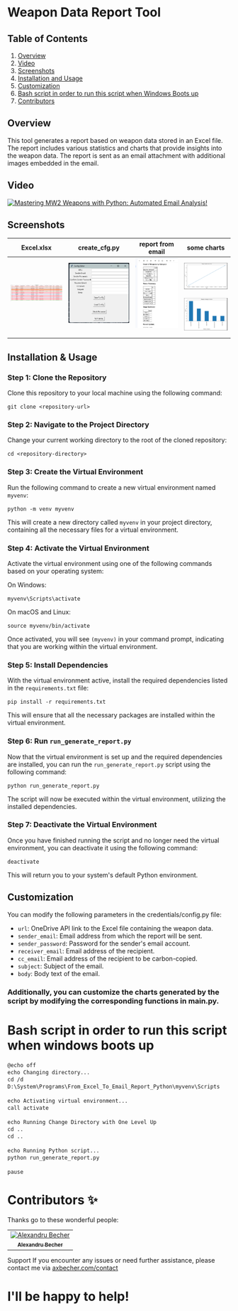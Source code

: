 # Weapon Data Report Tool

## Table of Contents

1. [Overview](#overview)
2. [Video](#video)
3. [Screenshots](#screenshots)
4. [Installation and Usage](#installation--usage)
5. [Customization](#customization)
6. [Bash script in order to run this script when Windows Boots up](#bash-script-in-order-to-run-this-script-when-windows-boots-up)
7. [Contributors](#bash-script-in-order-to-run-this-script-when-windows-boots-up)
   

## Overview
This tool generates a report based on weapon data stored in an Excel file. The report includes various statistics and charts that provide insights into the weapon data. The report is sent as an email attachment with additional images embedded in the email.

## Video

[![Mastering MW2 Weapons with Python: Automated Email Analysis!](https://img.youtube.com/vi/GIXUm9TXLko/0.jpg)](https://www.youtube.com/watch?v=GIXUm9TXLko)

## Screenshots

<table>
    <thead>
        <th>Excel.xlsx</th>
        <th>create_cfg.py</th>
        <th>report from email</th>
        <th>some charts</th>
    </thead>
  <tbody>
    <tr>
      <td align="center"><a href="https://raw.githubusercontent.com/axbecher/From_Excel_To_Email_Report_Python/main/screenshots/tableExcel.png"><img src="screenshots/tableExcel.png" width="300px;" alt="Alexandru Becher"/><br /></a><br />
      </td>
    <td align="center"><a href="https://raw.githubusercontent.com/axbecher/From_Excel_To_Email_Report_Python/main/screenshots/configEditor.png"><img src="screenshots/configEditor.png" width="300px;" alt="Alexandru Becher"/><br /></a><br />
      </td>
      <td align="center"><a href="https://raw.githubusercontent.com/axbecher/From_Excel_To_Email_Report_Python/main/screenshots/emailReport.png"><img src="screenshots/emailReport.png" width="300px;" alt="Alexandru Becher"/><br /></a><br />
      </td>
      <td align="center"><a href="https://raw.githubusercontent.com/axbecher/From_Excel_To_Email_Report_Python/main/screenshots/lastUpdateChart.png"><img src="screenshots/lastUpdateChart.png" width="300px;" alt="Alexandru Becher"/><br /></a><br />
      <a href="https://raw.githubusercontent.com/axbecher/From_Excel_To_Email_Report_Python/main/screenshots/weaponCategoryCounter.png"><img src="screenshots/weaponCategoryCounter.png" width="300px;" alt="Alexandru Becher"/><br /></a>
      </td>
    </tr>
  </tbody>
</table>

## Installation & Usage

### Step 1: Clone the Repository

Clone this repository to your local machine using the following command:

``` 
git clone <repository-url>
```

### Step 2: Navigate to the Project Directory

Change your current working directory to the root of the cloned repository:

```
cd <repository-directory>
```

### Step 3: Create the Virtual Environment

Run the following command to create a new virtual environment named `myvenv`:

```
python -m venv myvenv
```

This will create a new directory called `myvenv` in your project directory, containing all the necessary files for a virtual environment.

### Step 4: Activate the Virtual Environment

Activate the virtual environment using one of the following commands based on your operating system:

On Windows:

```
myvenv\Scripts\activate
```

On macOS and Linux:

```
source myvenv/bin/activate
```

Once activated, you will see `(myvenv)` in your command prompt, indicating that you are working within the virtual environment.

### Step 5: Install Dependencies

With the virtual environment active, install the required dependencies listed in the `requirements.txt` file:

```
pip install -r requirements.txt
```

This will ensure that all the necessary packages are installed within the virtual environment.

### Step 6: Run `run_generate_report.py`

Now that the virtual environment is set up and the required dependencies are installed, you can run the `run_generate_report.py` script using the following command:

```
python run_generate_report.py
```


The script will now be executed within the virtual environment, utilizing the installed dependencies.

### Step 7: Deactivate the Virtual Environment

Once you have finished running the script and no longer need the virtual environment, you can deactivate it using the following command:

```
deactivate
```

This will return you to your system's default Python environment.

## Customization
You can modify the following parameters in the credentials/config.py file:

- `url`: OneDrive API link to the Excel file containing the weapon data.
- `sender_email`: Email address from which the report will be sent.
- `sender_password`: Password for the sender's email account.
- `receiver_email`: Email address of the recipient.
- `cc_email`: Email address of the recipient to be carbon-copied.
- `subject`: Subject of the email.
- `body`: Body text of the email.
### Additionally, you can customize the charts generated by the script by modifying the corresponding functions in main.py.

# Bash script in order to run this script when windows boots up

```
@echo off
echo Changing directory...
cd /d D:\System\Programs\From_Excel_To_Email_Report_Python\myvenv\Scripts

echo Activating virtual environment...
call activate

echo Running Change Directory with One Level Up
cd ..
cd ..

echo Running Python script...
python run_generate_report.py

pause
```

# Contributors ✨

Thanks go to these wonderful people:

<table>
  <tbody>
    <tr>
      <td align="center"><a href="https://axbecher.com"><img src="https://avatars.githubusercontent.com/u/72851811?v=4" width="100px;" alt="Alexandru Becher"/><br /><sub><b>Alexandru Becher</b></sub></a><br />
      </td>
    </tr>
  </tbody>
</table>

Support
If you encounter any issues or need further assistance, please contact me via [axbecher.com/contact](https://axbecher.com/contact/)
# I'll be happy to help!
